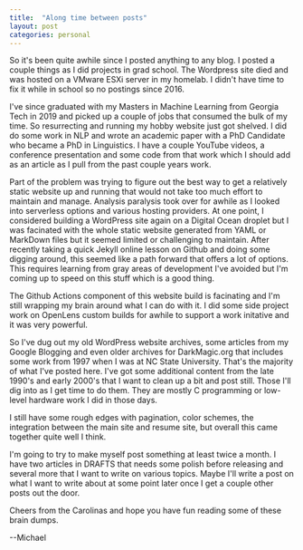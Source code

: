 ```yaml
---
title:  "Along time between posts"
layout: post
categories: personal
---
```


So it's been quite awhile since I posted anything to any blog. I posted a couple
things as I did projects in grad school. The Wordpress site died and was hosted
on a VMware ESXi server in my homelab. I didn't have time to fix it while in school
so no postings since 2016.

I've since graduated with my Masters in Machine Learning from Georgia Tech in 2019
and picked up a couple of jobs that consumed the bulk of my time. So resurrecting and
running my hobby website just got shelved. I did do some work in NLP and wrote an 
academic paper with a PhD Candidate who became a PhD in Linguistics. I have a couple
YouTube videos, a conference presentation and some code from that work which I should
add as an article as I pull from the past couple years work.

Part of the problem was trying to figure out the best way to get a relatively static
website up and running that would not take too much effort to maintain and manage.
Analysis paralysis took over for awhile as I looked into serverless options and
various hosting providers.
At one point, I considered building a WordPress site again on a Digital Ocean droplet 
but I was facinated with the whole static website generated from YAML or MarkDown files
but it seemed limited or challenging to maintain. After recently taking a quick
Jekyll online lesson on Github and doing some digging around, this seemed like a
path forward that offers a lot of options. This requires learning from gray areas
of development I've avoided but I'm coming up to speed on this stuff which is a
good thing.

The Github Actions component of this website build is facinating and I'm still
wrapping my brain around what I can do with it. I did some side project work on
OpenLens custom builds for awhile to support a work initative and it was very
powerful.

So I've dug out my old WordPress website archives, some articles from 
my Google Blogging and even older archives for DarkMagic.org that includes
some work from 1997 when I was at NC State University. That's the majority of
what I've posted here. I've got some additional content from the late 1990's
and early 2000's that I want to clean up a bit and post still. Those I'll
dig into as I get time to do them. They are mostly C programming or low-level
hardware work I did in those days.

I still have some rough edges with pagination, color schemes, the integration
between the main site and resume site, but overall this came together quite
well I think.

I'm going to try to make myself post something at least twice a month.
I have two articles in DRAFTS that needs some polish before releasing and
several more that I want to write on various topics.  Maybe I'll write a
post on what I want to write about at some point later once I get a couple
other posts out the door.

Cheers from the Carolinas and hope you have fun reading some of these brain dumps.

--Michael
